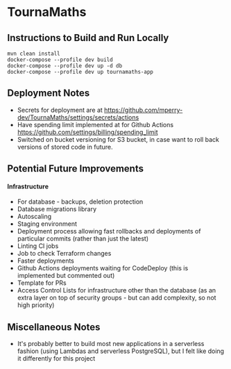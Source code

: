 # TournaMaths

## Instructions to Build and Run Locally

```
mvn clean install
docker-compose --profile dev build
docker-compose --profile dev up -d db
docker-compose --profile dev up tournamaths-app
```

## Deployment Notes

- Secrets for deployment are at https://github.com/mperry-dev/TournaMaths/settings/secrets/actions
- Have spending limit implemented at for Github Actions https://github.com/settings/billing/spending_limit
- Switched on bucket versioning for S3 bucket, in case want to roll back versions of stored code in future.

## Potential Future Improvements

#### Infrastructure

- For database - backups, deletion protection
- Database migrations library
- Autoscaling
- Staging environment
- Deployment process allowing fast rollbacks and deployments of particular commits (rather than just the latest)
- Linting CI jobs
- Job to check Terraform changes
- Faster deployments
- Github Actions deployments waiting for CodeDeploy (this is implemented but commented out)
- Template for PRs
- Access Control Lists for infrastructure other than the database (as an extra layer on top of security groups - but can add complexity, so not high priority)

## Miscellaneous Notes

- It's probably better to build most new applications in a serverless fashion (using Lambdas and serverless PostgreSQL), but I felt like doing it differently for this project
